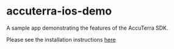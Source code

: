 # accuterra-ios-demo

A sample app demonstrating the features of the AccuTerra SDK.

Please see the installation instructions [here](https://sdk.accuterra.com/develop/ios-sdk-home/ios-getting-started#sample-application-installation)
